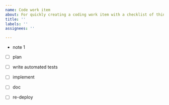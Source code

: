 ```yaml
---
name: Code work item
about: For quickly creating a coding work item with a checklist of things to do
title: ''
labels: ''
assignees: ''

---
```


- note 1
- [ ] plan
- [ ] write automated tests
- [ ] implement
- [ ] doc
- [ ] re-deploy

